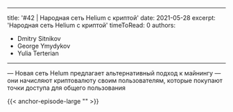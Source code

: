 
---
title: '#42 | Народная сеть Helium c криптой'
date: 2021-05-28
excerpt: 'Народная сеть Helium c криптой'
timeToRead: 0
authors:
  - Dmitry Sitnikov
  - George Ymydykov
  - Yulia Terterian
---

— Новая сеть Helum предлагает альтернативный подход к майнингу — они начисляют криптовалюту своим пользователям, которые покупают точки доступа для общего пользования

{{< anchor-episode-large "" >}}
